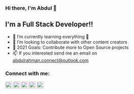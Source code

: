 ### Hi there, I'm Abdul 👋

## I'm a Full Stack Developer!!

- 🌱 I’m currently learning everything 🤣
- 👯 I’m looking to collaborate with other content creators
- 🥅 2021 Goals: Contribute more to Open Source projects
- 📫 If you interested send me an email on abdulrahman.connect@outlook.com

### Connect with me:

[<img align="left" alt="codeSTACKr | LinkedIn" width="22px" src="https://cdn.jsdelivr.net/npm/simple-icons@v3/icons/linkedin.svg" />][linkedin]
[<img align="left" alt="_abdul5866 | Instagram" width="22px" src="https://cdn.jsdelivr.net/npm/simple-icons@v3/icons/instagram.svg" />][instagram]
[<img align="left" alt="devlobb | wordpress" width="22px" src="https://www.seekpng.com/png/small/831-8314952_download-logo-wordpress-svg-eps-png-psd-ai.png" />][wordpress]
[<img align="left" alt="devlobb | grepper" width="22px" src="https://repository-images.githubusercontent.com/386788663/b30df306-a46d-465f-874e-dd7ff1942dbb" />][grepper]
[<img align="left" alt="devlobb | laracast" width="22px" src="https://laracasts.nyc3.cdn.digitaloceanspaces.com/series/thumbnails/whatcha-working-on.png" />][laracast]

<br />

</details>

[instagram]: https://www.instagram.com/_abdul5866
[linkedin]: https://www.linkedin.com/in/devlobb/
[wordpress]: https://profiles.wordpress.org/devlobb
[grepper]:   https://www.codegrepper.com/profile/abdul-rahman-c2uz91hcmt47
[laracast]:   https://laracasts.com/@devlob
